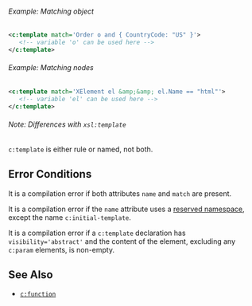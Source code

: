 
<div class="note eg" markdown="1">

###### Example: Matching object
```xml
<c:template match='Order o and { CountryCode: "US" }'>
   <!-- variable 'o' can be used here -->
</c:template>
```

</div>

<div class="note eg" markdown="1">

###### Example: Matching nodes
```xml
<c:template match='XElement el &amp;&amp; el.Name == "html"'>
   <!-- variable 'el' can be used here -->
</c:template>
```

</div>

<div class="note" markdown="1">

###### Note: Differences with `xsl:template`
`c:template` is either rule or named, not both.

</div>

## Error Conditions

It is a compilation error if both attributes `name` and `match` are present.

It is a compilation error if the `name` attribute uses a [reserved namespace](../docs/reserved-namespaces.html), except the name `c:initial-template`.

It is a compilation error if a `c:template` declaration has `visibility='abstract'` and the content of the element, excluding any `c:param` elements, is non-empty.

## See Also

- [`c:function`](function.html)
